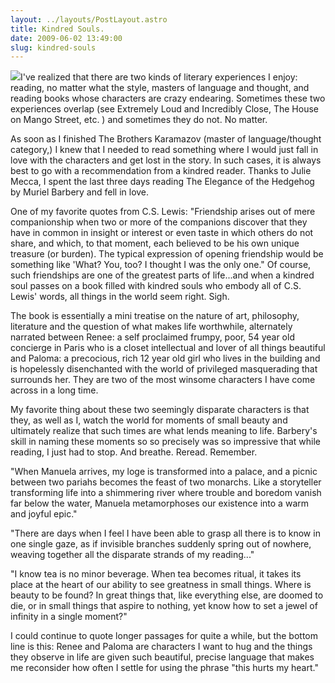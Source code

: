 ```yaml
---
layout: ../layouts/PostLayout.astro
title: Kindred Souls.
date: 2009-06-02 13:49:00
slug: kindred-souls
---
```


[![](http://fleurfisher.files.wordpress.com/2009/01/hedgehog.jpg)](http://fleurfisher.files.wordpress.com/2009/01/hedgehog.jpg)I've realized that there are two kinds of literary experiences I enjoy: reading, no matter what the style, masters of language and thought, and reading books whose characters are crazy endearing. Sometimes these two experiences overlap (see Extremely Loud and Incredibly Close, The House on Mango Street, etc. ) and sometimes they do not. No matter.  
  
As soon as I finished The Brothers Karamazov (master of language/thought category,) I knew that I needed to read something where I would just fall in love with the characters and get lost in the story. In such cases, it is always best to go with a recommendation from a kindred reader. Thanks to Julie Mecca, I spent the last three days reading The Elegance of the Hedgehog by Muriel Barbery and fell in love.  
  
One of my favorite quotes from C.S. Lewis: "Friendship arises out of mere companionship when two or more of the companions discover that they have in common in insight or interest or even taste in which others do not share, and which, to that moment, each believed to be his own unique treasure (or burden). The typical expression of opening friendship would be something like 'What? You, too? I thought I was the only one." Of course, such friendships are one of the greatest parts of life...and when a kindred soul passes on a book filled with kindred souls who embody all of C.S. Lewis' words, all things in the world seem right. Sigh.  
  
The book is essentially a mini treatise on the nature of art, philosophy, literature and the question of what makes life worthwhile, alternately narrated between Renee: a self proclaimed frumpy, poor, 54 year old concierge in Paris who is a closet intellectual and lover of all things beautiful and Paloma: a precocious, rich 12 year old girl who lives in the building and is hopelessly disenchanted with the world of privileged masquerading that surrounds her. They are two of the most winsome characters I have come across in a long time.  
  
My favorite thing about these two seemingly disparate characters is that they, as well as I, watch the world for moments of small beauty and ultimately realize that such times are what lends meaning to life. Barbery's skill in naming these moments so so precisely was so impressive that while reading, I just had to stop. And breathe. Reread. Remember.  
  
"When Manuela arrives, my loge is transformed into a palace, and a picnic between two pariahs becomes the feast of two monarchs. Like a storyteller transforming life into a shimmering river where trouble and boredom vanish far below the water, Manuela metamorphoses our existence into a warm and joyful epic."  
  
"There are days when I feel I have been able to grasp all there is to know in one single gaze, as if invisible branches suddenly spring out of nowhere, weaving together all the disparate strands of my reading..."  
  
"I know tea is no minor beverage. When tea becomes ritual, it takes its place at the heart of our ability to see greatness in small things. Where is beauty to be found? In great things that, like everything else, are doomed to die, or in small things that aspire to nothing, yet know how to set a jewel of infinity in a single moment?"  
  
I could continue to quote longer passages for quite a while, but the bottom line is this: Renee and Paloma are characters I want to hug and the things they observe in life are given such beautiful, precise language that makes me reconsider how often I settle for using the phrase "this hurts my heart."
